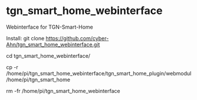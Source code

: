 # tgn_smart_home_webinterface
Webinterface for TGN-Smart-Home

Install:
git clone https://github.com/cyber-Ahn/tgn_smart_home_webinterface.git

cd tgn_smart_home_webinterface/

cp -r /home/pi/tgn_smart_home_webinterface/tgn_smart_home_plugin/webmodul /home/pi/tgn_smart_home

rm -fr /home/pi/tgn_smart_home_webinterface
